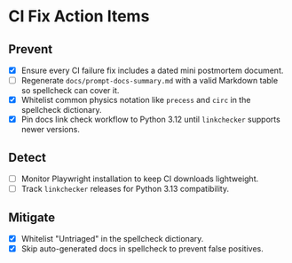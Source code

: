 # CI Fix Action Items

## Prevent
- [x] Ensure every CI failure fix includes a dated mini postmortem document.
- [ ] Regenerate `docs/prompt-docs-summary.md` with a valid Markdown table so spellcheck can cover it.
- [x] Whitelist common physics notation like `precess` and `circ` in the spellcheck dictionary.
- [x] Pin docs link check workflow to Python 3.12 until `linkchecker` supports newer versions.

## Detect
- [ ] Monitor Playwright installation to keep CI downloads lightweight.
- [ ] Track `linkchecker` releases for Python 3.13 compatibility.

## Mitigate
- [x] Whitelist "Untriaged" in the spellcheck dictionary.
- [x] Skip auto-generated docs in spellcheck to prevent false positives.
